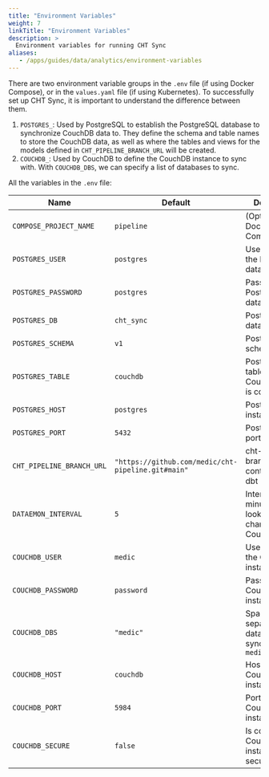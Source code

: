 ```yaml
---
title: "Environment Variables"
weight: 7
linkTitle: "Environment Variables"
description: >
  Environment variables for running CHT Sync 
aliases:
   - /apps/guides/data/analytics/environment-variables
---
```


There are two environment variable groups in the `.env` file (if using Docker Compose), or in the `values.yaml` file (if using Kubernetes). To successfully set up CHT Sync, it is important to understand the difference between them.
1. `POSTGRES_`: Used by PostgreSQL to establish the PostgreSQL database to synchronize CouchDB data to. They define the schema and table names to store the CouchDB data, as well as where the tables and views for the models defined in `CHT_PIPELINE_BRANCH_URL` will be created. 
2. `COUCHDB_`: Used by CouchDB to define the CouchDB instance to sync with. With `COUCHDB_DBS`, we can specify a list of databases to sync.

All the variables in the `.env` file:

| Name                      | Default                                               | Description                                                                                                                                |
|---------------------------|-------------------------------------------------------|--------------------------------------------------------------------------------------------------------------------------------------------|
| `COMPOSE_PROJECT_NAME`    | `pipeline`                                            | (Optional) Docker Compose name                                                                                                             |
| `POSTGRES_USER`           | `postgres`                                            | Username of the PostgreSQL database                                                                                                        |
| `POSTGRES_PASSWORD`       | `postgres`                                            | Password of the PostgreSQL database                                                                                                        |
| `POSTGRES_DB`             | `cht_sync`                                            | PostgreSQL database                                                                                                                        |
| `POSTGRES_SCHEMA`         | `v1`                                                  | PostgreSQL schema                                                                                                                          |
| `POSTGRES_TABLE`          | `couchdb`                                             | PostgreSQL table where the CouchDB data is copied                                                                                          |
| `POSTGRES_HOST`           | `postgres`                                            | PostgreSQL instance                                                                                                                        |
| `POSTGRES_PORT`           | `5432`                                                | PostgreSQL port  |
| `CHT_PIPELINE_BRANCH_URL` | `"https://github.com/medic/cht-pipeline.git#main"`    | cht-pipeline branch containing the dbt models                                                                                            |
| `DATAEMON_INTERVAL`       | `5`                                                   | Interval (in minutes) for looking for new changes in the CouchDB data                                                                      |
| `COUCHDB_USER`            | `medic`                                               | Username of the CouchDB instance                                                                                             |
| `COUCHDB_PASSWORD`        | `password`                                            | Password of the CouchDB instance                                                                                              |
| `COUCHDB_DBS`             | `"medic"`                                             | Space separated list of databases to sync e.g `"medic medic_sentinel"`                                                                     |
| `COUCHDB_HOST`            | `couchdb`                                             | Host of the CouchDB instance                                                                                                 |
| `COUCHDB_PORT`            | `5984`                                                | Port of the CouchDB instance                                                                                                 |
| `COUCHDB_SECURE`          | `false`                                               | Is connection to CouchDB instance secure?                                                                                                  |

